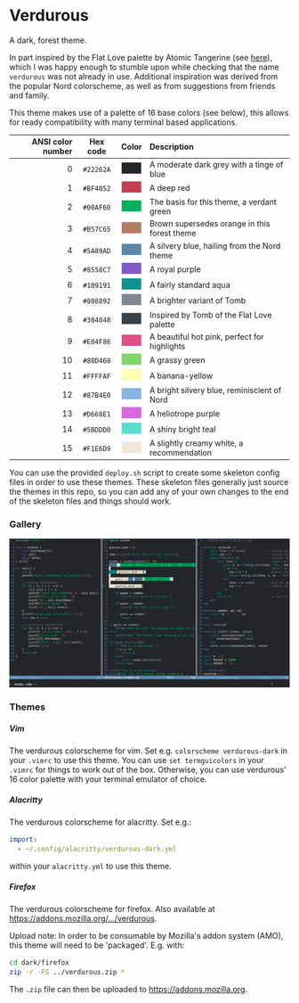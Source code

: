 # Verdurous

A dark, forest theme.

In part inspired by the Flat Love palette by Atomic Tangerine (see
[here](https://www.colourlovers.com/palette/3182748/Flat_love)), which I was
happy enough to stumble upon while checking that the name `verdurous` was not
already in use. Additional inspiration was derived from the popular Nord
colorscheme, as well as from suggestions from friends and family.

This theme makes use of a palette of 16 base colors (see below), this allows for
ready compatibility with many terminal based applications.

| ANSI color number | Hex code  | Color                            | Description                                  |
|------------------:|:---------:|:--------------------------------:|:---------------------------------------------|
| 0                 | `#22262A` | ![#22262A](./gallery/22262A.png) | A moderate dark grey with a tinge of blue    |
| 1                 | `#BF4052` | ![#BF4052](./gallery/BF4052.png) | A deep red                                   |
| 2                 | `#00AF60` | ![#00AF60](./gallery/00AF60.png) | The basis for this theme, a verdant green    |
| 3                 | `#B57C65` | ![#B57C65](./gallery/B57C65.png) | Brown supersedes orange in this forest theme |
| 4                 | `#5A89AD` | ![#5A89AD](./gallery/5A89AD.png) | A silvery blue, hailing from the Nord theme  |
| 5                 | `#8558C7` | ![#8558C7](./gallery/8558C7.png) | A royal purple                               |
| 6                 | `#109191` | ![#109191](./gallery/109191.png) | A fairly standard aqua                       |
| 7                 | `#808892` | ![#808892](./gallery/808892.png) | A brighter variant of Tomb                   |
| 8                 | `#384048` | ![#384048](./gallery/384048.png) | Inspired by Tomb of the Flat Love palette    |
| 9                 | `#E04F86` | ![#E04F86](./gallery/E04F86.png) | A beautiful hot pink, perfect for highlights |
| 10                | `#80D468` | ![#80D468](./gallery/80D468.png) | A grassy green                               |
| 11                | `#FFFFAF` | ![#FFFFAF](./gallery/FFFFAF.png) | A banana-yellow                              |
| 12                | `#87B4E0` | ![#87B4E0](./gallery/87B4E0.png) | A bright silvery blue, reminiscient of Nord  |
| 13                | `#D668E1` | ![#D668E1](./gallery/D668E1.png) | A heliotrope purple                          |
| 14                | `#5BDDD0` | ![#5BDDD0](./gallery/5BDDD0.png) | A shiny bright teal                          |
| 15                | `#F1E6D9` | ![#F1E6D9](./gallery/F1E6D9.png) | A slightly creamy white, a recommendation    |

You can use the provided `deploy.sh` script to create some skeleton config files
in order to use these themes. These skeleton files generally just source the
themes in this repo, so you can add any of your own changes to the end of the
skeleton files and things should work.

### Gallery

![Vim with several vertical splits](./gallery/splits.png)

### Themes

##### Vim
The verdurous colorscheme for vim. Set e.g. `colorscheme verdurous-dark` in your
`.vimrc` to use this theme. You can use `set termguicolors` in your `.vimrc` for
things to work out of the box. Otherwise, you can use verdurous' 16 color
palette with your terminal emulator of choice.

##### Alacritty
The verdurous colorscheme for alacritty. Set e.g.:
```yml
import:
  - ~/.config/alacritty/verdurous-dark.yml
```
within your `alacritty.yml` to use this theme.

##### Firefox
The verdurous colorscheme for firefox. Also available at
<https://addons.mozilla.org/.../verdurous>.

Upload note: In order to be consumable by Mozilla's addon system (AMO), this
theme will need to be 'packaged'. E.g. with:
```sh
cd dark/firefox
zip -r -FS ../verdurous.zip *
```
The `.zip` file can then be uploaded to <https://addons.mozilla.org>.
